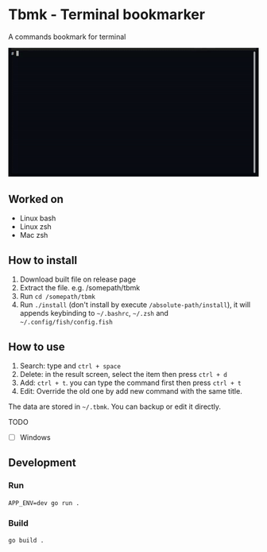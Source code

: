 # Tbmk - Terminal bookmarker

A commands bookmark for terminal

![demo](./tbmk.gif)

## Worked on

- Linux bash
- Linux zsh
- Mac zsh

## How to install

1. Download built file on release page
2. Extract the file. e.g. /somepath/tbmk
3. Run `cd /somepath/tbmk`
4. Run `./install` (don't install by execute `/absolute-path/install`), it will appends keybinding to `~/.bashrc`, `~/.zsh` and `~/.config/fish/config.fish`

## How to use

1. Search: type and `ctrl + space`
2. Delete: in the result screen, select the item then press `ctrl + d`
3. Add: `ctrl + t`. you can type the command first then press `ctrl + t`
4. Edit: Override the old one by add new command with the same title.

The data are stored in `~/.tbmk`. You can backup or edit it directly.

TODO

- [ ] Windows

## Development

### Run

```shell
APP_ENV=dev go run .
```

### Build

```shell
go build .
```
